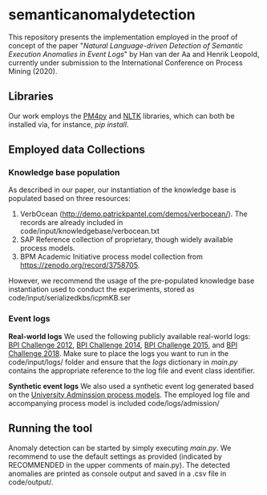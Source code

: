 # semanticanomalydetection

This repository presents the implementation employed in the proof of concept of the paper "*Natural Language-driven Detection of Semantic Execution Anomalies in Event Logs*" by Han van der Aa and Henrik Leopold, currently under submission to the International Conference on Process Mining (2020).

## Libraries
Our work employs the [PM4py](https://pm4py.fit.fraunhofer.de/)  and [NLTK](https://www.nltk.org/) libraries, which can both be installed via, for instance, *pip install*.

## Employed data Collections

### Knowledge base population
As described in our paper, our instantiation of the knowledge base is populated based on three resources:
1. VerbOcean (http://demo.patrickpantel.com/demos/verbocean/). The records are already included in code/input/knowledgebase/verbocean.txt
2. SAP Reference collection of proprietary, though widely available process models.
3. BPM Academic Initiative process model collection from https://zenodo.org/record/3758705.

However, we recommend the usage of the pre-populated knowledge base instantiation used to conduct the experiments, stored as code/input/serializedkbs/icpmKB.ser

### Event logs

**Real-world logs** We used the following publicly available real-world logs: [BPI Challenge 2012](https://data.4tu.nl/repository/uuid:3926db30-f712-4394-aebc-75976070e91f), [BPI Challenge 2014](https://data.4tu.nl/repository/uuid:c3e5d162-0cfd-4bb0-bd82-af5268819c35), [BPI Challenge 2015](https://doi.org/10.4121/uuid:31a308ef-https://data.4tu.nl/repository/uuid:31a308ef-c844-48da-948c-305d167a0ec1), and [BPI Challenge 2018](https://doi:10.4121/uuid:3301445f-95e8-4ff0-98a4-901f1f204972). 
Make sure to place the logs you want to run in the code/input/logs/ folder and ensure that the *logs* dictionary in _main.py_ contains the appropriate reference to the log file and event class identifier.

**Synthetic event logs** We also used a synthetic event log generated based on the [University Adminssion process models](http://www.henrikleopold.com/wp-content/uploads/2016/12/AdmissionDataSet_PNML_2013.zip). The employed log file and accompanying process model is included code/logs/admission/

## Running the tool
Anomaly detection can be started by simply executing _main.py_. We recommend to use the default settings as provided (indicated by RECOMMENDED in the upper comments of main.py). The detected anomalies are printed as console output and saved in a .csv file in code/output/. 
